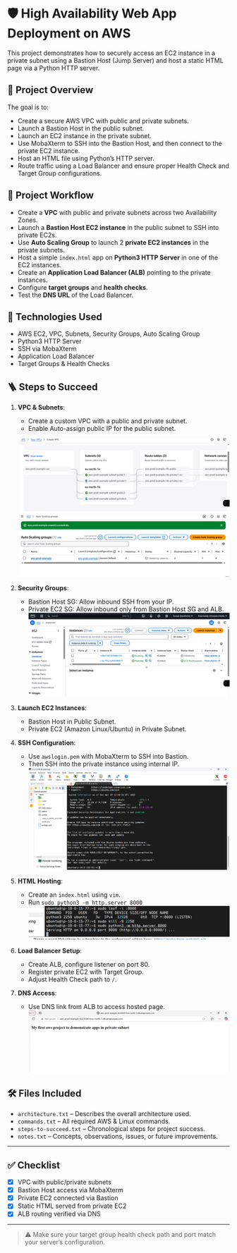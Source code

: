 # 🛡️  High Availability Web App Deployment on AWS

This project demonstrates how to securely access an EC2 instance in a private subnet using a Bastion Host (Jump Server) and host a static HTML page via a Python HTTP server.

## 📌 Project Overview

The goal is to:
- Create a secure AWS VPC with public and private subnets.
- Launch a Bastion Host in the public subnet.
- Launch an EC2 instance in the private subnet.
- Use MobaXterm to SSH into the Bastion Host, and then connect to the private EC2 instance.
- Host an HTML file using Python’s HTTP server.
- Route traffic using a Load Balancer and ensure proper Health Check and Target Group configurations.

## 📌 Project Workflow

- Create a **VPC** with public and private subnets across two Availability Zones.
- Launch a **Bastion Host EC2 instance** in the public subnet to SSH into private EC2s.
- Use **Auto Scaling Group** to launch 2 **private EC2 instances** in the private subnets.
- Host a simple `index.html` app on **Python3 HTTP Server** in one of the EC2 instances.
- Create an **Application Load Balancer (ALB)** pointing to the private instances.
- Configure **target groups** and **health checks**.
- Test the **DNS URL** of the Load Balancer.

## 🧰 Technologies Used

- AWS EC2, VPC, Subnets, Security Groups, Auto Scaling Group
- Python3 HTTP Server
- SSH via MobaXterm
- Application Load Balancer
- Target Groups & Health Checks

## 🪜 Steps to Succeed

1. **VPC & Subnets**:
   - Create a custom VPC with a public and private subnet.
   - Enable Auto-assign public IP for the public subnet.

   ![](./assets/architecture.png)
   ![](assets/auto-scaling-group.png)


2. **Security Groups**:
   - Bastion Host SG: Allow inbound SSH from your IP.
   - Private EC2 SG: Allow inbound only from Bastion Host SG and ALB.
     ![two ec2 instances](assets/ec2.png)

3. **Launch EC2 Instances**:
   - Bastion Host in Public Subnet.
   - Private EC2 (Amazon Linux/Ubuntu) in Private Subnet.

4. **SSH Configuration**:
   - Use `awslogin.pem` with MobaXterm to SSH into Bastion.
   - Then SSH into the private instance using internal IP.
   ![mobaXterm](assets/mobaXterm.png)

5. **HTML Hosting**:
   - Create an `index.html` using `vim`.
   - Run `sudo python3 -m http.server 8000`
    ![server](assets/server.png)

6. **Load Balancer Setup**:
   - Create ALB, configure listener on port 80.
   - Register private EC2 with Target Group.
   - Adjust Health Check path to `/`.

7. **DNS Access**:
   - Use DNS link from ALB to access hosted page.
   ![output](assets/output.png)

## 🛠️ Files Included

- `architecture.txt` – Describes the overall architecture used.
- `commands.txt` – All required AWS & Linux commands.
- `steps-to-succeed.txt` – Chronological steps for project success.
- `notes.txt` – Concepts, observations, issues, or future improvements.

---

## ✅ Checklist

- [x] VPC with public/private subnets
- [x] Bastion Host access via MobaXterm
- [x] Private EC2 connected via Bastion
- [x] Static HTML served from private EC2
- [x] ALB routing verified via DNS

---

> ⚠️ Make sure your target group health check path and port match your server’s configuration.

